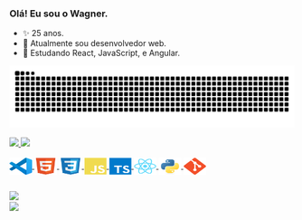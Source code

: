 ### Olá! Eu sou o Wagner.
- ✨ 25 anos.
- 🎇 Atualmente sou desenvolvedor web.
- 🌱 Estudando React, JavaScript, e Angular.


 ![Snake animation](https://github.com/zNexTage/zNexTage/blob/output/github-contribution-grid-snake.svg)


 <div>
  <a href="https://github.com/WagnerFrediani">
  <img height="180em" src="https://github-readme-stats.vercel.app/api?username=WagnerFrediani&show_icons=true&theme=dracula&include_all_commits=true&count_private=true"/>
  <img height="180em" src="https://github-readme-stats.vercel.app/api/top-langs/?username=Wagner&layout=compact&langs_count=7&theme=dracula"/>
</div>
  
 <div style="display: inline_block"><br>
   <img align="center" alt="Logo VsCode" height="30" width="40" src="https://raw.githubusercontent.com/devicons/devicon/master/icons/vscode/vscode-original.svg">
  <img align="center" alt="Logo HTML" height="30" width="40" src="https://raw.githubusercontent.com/devicons/devicon/master/icons/html5/html5-original.svg">
  <img align="center" alt="Logo CSS" height="30" width="40" src="https://raw.githubusercontent.com/devicons/devicon/master/icons/css3/css3-original.svg">
  <img align="center" alt="Logo Javascript" height="30" width="40" src="https://raw.githubusercontent.com/devicons/devicon/master/icons/javascript/javascript-plain.svg">
  <img align="center" alt="Logo Typescript" height="30" width="40" src="https://raw.githubusercontent.com/devicons/devicon/master/icons/typescript/typescript-plain.svg">
  <img align="center" alt="Logo React" height="30" width="40" src="https://raw.githubusercontent.com/devicons/devicon/master/icons/react/react-original.svg">  
  <img align="center" alt="Logo Python" height="30" width="40" src="https://raw.githubusercontent.com/devicons/devicon/master/icons/python/python-original.svg">
  <img align="center" alt="Logo Git" height="30" width="40" src="https://raw.githubusercontent.com/devicons/devicon/master/icons/git/git-original.svg"> 
  
   
  
  
</div>
  
  ##

<div> 

<a href="https://www.linkedin.com/in/wagner-frediani-050b06335/" target="_blank"><img src="https://img.shields.io/badge/-LinkedIn-%230077B5?style=for-the-badge&logo=linkedin&logoColor=white" target="_blank"></a>  
<a href = "mailto:wfrediane@gmail.omc"><img src="https://img.shields.io/badge/-Gmail-%23333?style=for-the-badge&logo=gmail&logoColor=white" target="_blank"></a>

</div>
